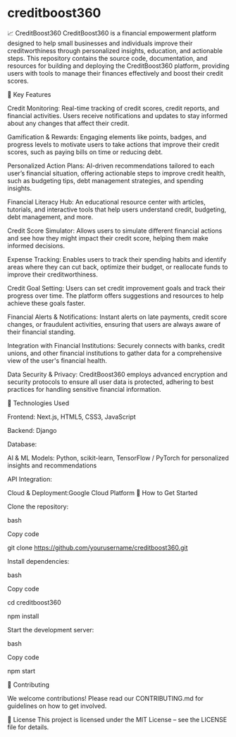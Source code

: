 # creditboost360


📈 CreditBoost360
CreditBoost360 is a financial empowerment platform designed to help small businesses and individuals improve their creditworthiness through personalized insights, education, and actionable steps. This repository contains the source code, documentation, and resources for building and deploying the CreditBoost360 platform, providing users with tools to manage their finances effectively and boost their credit scores.

🌟 Key Features

Credit Monitoring: Real-time tracking of credit scores, credit reports, and financial activities. Users receive notifications and updates to stay informed about any changes that affect their credit.

Gamification & Rewards: Engaging elements like points, badges, and progress levels to motivate users to take actions that improve their credit scores, such as paying bills on time or reducing debt.

Personalized Action Plans: AI-driven recommendations tailored to each user’s financial situation, offering actionable steps to improve credit health, such as budgeting tips, debt management strategies, and spending insights.

Financial Literacy Hub: An educational resource center with articles, tutorials, and interactive tools that help users understand credit, budgeting, debt management, and more.

Credit Score Simulator: Allows users to simulate different financial actions and see how they might impact their credit score, helping them make informed decisions.

Expense Tracking: Enables users to track their spending habits and identify areas where they can cut back, optimize their budget, or reallocate funds to improve their creditworthiness.

Credit Goal Setting: Users can set credit improvement goals and track their progress over time. The platform offers suggestions and resources to help achieve these goals faster.

Financial Alerts & Notifications: Instant alerts on late payments, credit score changes, or fraudulent activities, ensuring that users are always aware of their financial standing.

Integration with Financial Institutions: Securely connects with banks, credit unions, and other financial institutions to gather data for a comprehensive view of the user's financial health.

Data Security & Privacy: CreditBoost360 employs advanced encryption and security protocols to ensure all user data is protected, adhering to best practices for handling sensitive financial information.

🚀 Technologies Used

Frontend: Next.js, HTML5, CSS3, JavaScript

Backend: Django

Database:

AI & ML Models: Python, scikit-learn, TensorFlow / PyTorch for personalized insights and recommendations

API Integration:

Cloud & Deployment:Google Cloud Platform
🔗 How to Get Started

Clone the repository:

bash

Copy code

git clone https://github.com/yourusername/creditboost360.git

Install dependencies:

bash

Copy code

cd creditboost360

npm install

Start the development server:

bash

Copy code

npm start

🤝 Contributing

We welcome contributions! Please read our CONTRIBUTING.md for guidelines on how to get involved.

📄 License
This project is licensed under the MIT License – see the LICENSE file for details.

